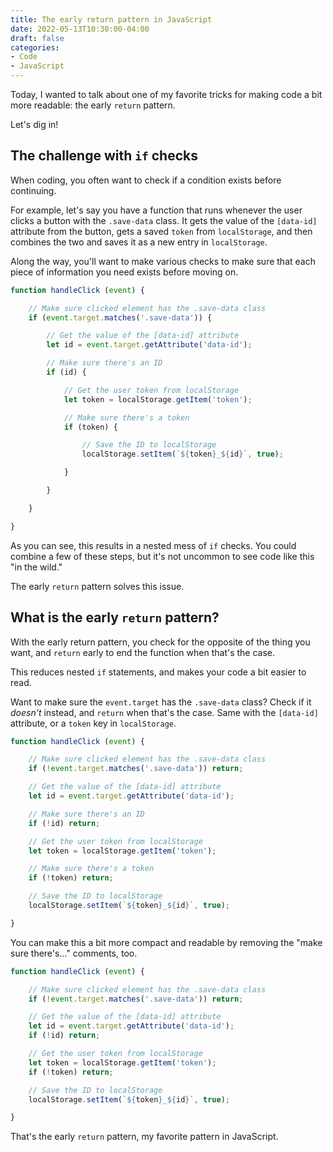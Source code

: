 ```yaml
---
title: The early return pattern in JavaScript
date: 2022-05-13T10:30:00-04:00
draft: false
categories:
- Code
- JavaScript
---
```


Today, I wanted to talk about one of my favorite tricks for making code a bit more readable: the early `return` pattern. 

Let's dig in!

## The challenge with `if` checks

When coding, you often want to check if a condition exists before continuing. 

For example, let's say you have a function that runs whenever the user clicks a button with the `.save-data` class. It gets the value of the `[data-id]` attribute from the button, gets a saved `token` from `localStorage`, and then combines the two and saves it as a new entry in `localStorage`.

Along the way, you'll want to make various checks to make sure that each piece of information you need exists before moving on.

```js
function handleClick (event) {

	// Make sure clicked element has the .save-data class
	if (event.target.matches('.save-data')) {

		// Get the value of the [data-id] attribute
		let id = event.target.getAttribute('data-id');

		// Make sure there's an ID
		if (id) {

			// Get the user token from localStorage
			let token = localStorage.getItem('token');

			// Make sure there's a token
			if (token) {

				// Save the ID to localStorage
				localStorage.setItem(`${token}_${id}`, true);

			}

		}

	}

}
```

As you can see, this results in a nested mess of `if` checks. You could combine a few of these steps, but it's not uncommon to see code like this "in the wild."

The early `return` pattern solves this issue.

## What is the early `return` pattern?

With the early return pattern, you check for the opposite of the thing you want, and `return` early to end the function when that's the case.

This reduces nested `if` statements, and makes your code a bit easier to read.

Want to make sure the `event.target` has the `.save-data` class? Check if it _doesn't_ instead, and `return` when that's the case. Same with the `[data-id]` attribute, or a `token` key in `localStorage`.

```js
function handleClick (event) {

	// Make sure clicked element has the .save-data class
	if (!event.target.matches('.save-data')) return;

	// Get the value of the [data-id] attribute
	let id = event.target.getAttribute('data-id');

	// Make sure there's an ID
	if (!id) return;

	// Get the user token from localStorage
	let token = localStorage.getItem('token');

	// Make sure there's a token
	if (!token) return;

	// Save the ID to localStorage
	localStorage.setItem(`${token}_${id}`, true);

}
```

You can make this a bit more compact and readable by removing the "make sure there's..." comments, too.

```js
function handleClick (event) {

	// Make sure clicked element has the .save-data class
	if (!event.target.matches('.save-data')) return;

	// Get the value of the [data-id] attribute
	let id = event.target.getAttribute('data-id');
	if (!id) return;

	// Get the user token from localStorage
	let token = localStorage.getItem('token');
	if (!token) return;

	// Save the ID to localStorage
	localStorage.setItem(`${token}_${id}`, true);

}
```

That's the early `return` pattern, my favorite pattern in JavaScript.